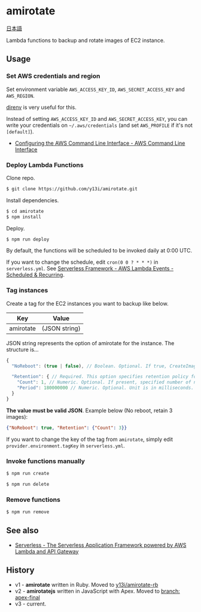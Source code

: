 # amirotate

[日本語](README.ja.md)

Lambda functions to backup and rotate images of EC2 instance.

## Usage

### Set AWS credentials and region

Set environment variable `AWS_ACCESS_KEY_ID`, `AWS_SECRET_ACCESS_KEY` and `AWS_REGION`.

[direnv](https://github.com/direnv/direnv) is very useful for this.

Instead of setting `AWS_ACCESS_KEY_ID` and `AWS_SECRET_ACCESS_KEY`, you can write your credentials on `~/.aws/credentials` (and set `AWS_PROFILE` if it's not `[default]`).

- [Configuring the AWS Command Line Interface - AWS Command Line Interface](http://docs.aws.amazon.com/cli/latest/userguide/cli-chap-getting-started.html#cli-config-files)

### Deploy Lambda Functions

Clone repo.

```sh
$ git clone https://github.com/y13i/amirotate.git
```

Install dependencies.

```sh
$ cd amirotate
$ npm install
```

Deploy.

```sh
$ npm run deploy
```

By default, the functions will be scheduled to be invoked daily at 0:00 UTC.

If you want to change the schedule, edit `cron(0 0 ? * * *)` in `serverless.yml`. See [Serverless Framework - AWS Lambda Events - Scheduled & Recurring](https://serverless.com/framework/docs/providers/aws/events/schedule/).

### Tag instances

Create a tag for the EC2 instances you want to backup like below.

| Key       | Value         |
|-----------|---------------|
| amirotate | (JSON string) |

JSON string represents the option of amirotate for the instance. The structure is...

```js
{
  "NoReboot": (true | false), // Boolean. Optional. If true, CreateImage API will called with `NoReboot` option.

  "Retention": { // Required. This option specifies retention policy for the image.
    "Count": 1, // Numeric. Optional. If present, specified number of newest images will retained.
    "Period": 180000000 // Numeric. Optional. Unit is in milliseconds. If present, the image will retained in specified time period after creation.
  }
}
```

**The value must be valid JSON**. Example below (No reboot, retain 3 images):

```json
{"NoReboot": true, "Retention": {"Count": 3}}
```

If you want to change the key of the tag from `amirotate`, simply edit `provider.environment.tagKey` in `serverless.yml`.

### Invoke functions manually

```sh
$ npm run create
```

```sh
$ npm run delete
```

### Remove functions

```sh
$ npm run remove
```

## See also

- [Serverless - The Serverless Application Framework powered by AWS Lambda and API Gateway](https://serverless.com/)

## History

- v1 - **amirotate** written in Ruby. Moved to [y13i/amirotate-rb](https://github.com/y13i/amirotate-rb)
- v2 - **amirotatejs** written in JavaScript with Apex. Moved to [branch: apex-final](https://github.com/y13i/amirotate/tree/apex-final)
- v3 - current.
